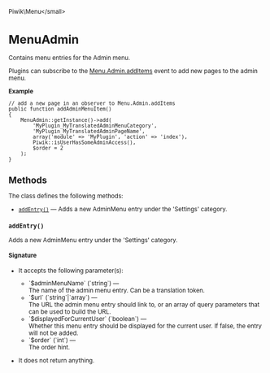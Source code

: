 <small>Piwik\Menu\</small>

MenuAdmin
=========

Contains menu entries for the Admin menu.

Plugins can subscribe to the 
[Menu.Admin.addItems](/api-reference/hooks#menuadminadditems) event to add new pages to the admin menu.

**Example**

    // add a new page in an observer to Menu.Admin.addItems
    public function addAdminMenuItem()
    {
        MenuAdmin::getInstance()->add(
            'MyPlugin_MyTranslatedAdminMenuCategory',
            'MyPlugin_MyTranslatedAdminPageName',
            array('module' => 'MyPlugin', 'action' => 'index'),
            Piwik::isUserHasSomeAdminAccess(),
            $order = 2
        );
    }

Methods
-------

The class defines the following methods:

- [`addEntry()`](#addentry) &mdash; Adds a new AdminMenu entry under the 'Settings' category.

<a name="addentry" id="addentry"></a>
<a name="addEntry" id="addEntry"></a>
### `addEntry()`

Adds a new AdminMenu entry under the 'Settings' category.

#### Signature

-  It accepts the following parameter(s):

   <ul>
   <li>
      <div markdown="1" class="parameter">
      `$adminMenuName` (`string`) &mdash;

      <div markdown="1" class="param-desc"> The name of the admin menu entry. Can be a translation token.</div>

      <div style="clear:both;"/>

      </div>
   </li>
   <li>
      <div markdown="1" class="parameter">
      `$url` (`string`|`array`) &mdash;

      <div markdown="1" class="param-desc"> The URL the admin menu entry should link to, or an array of query parameters that can be used to build the URL.</div>

      <div style="clear:both;"/>

      </div>
   </li>
   <li>
      <div markdown="1" class="parameter">
      `$displayedForCurrentUser` (`boolean`) &mdash;

      <div markdown="1" class="param-desc"> Whether this menu entry should be displayed for the current user. If false, the entry will not be added.</div>

      <div style="clear:both;"/>

      </div>
   </li>
   <li>
      <div markdown="1" class="parameter">
      `$order` (`int`) &mdash;

      <div markdown="1" class="param-desc"> The order hint.</div>

      <div style="clear:both;"/>

      </div>
   </li>
   </ul>
- It does not return anything.


